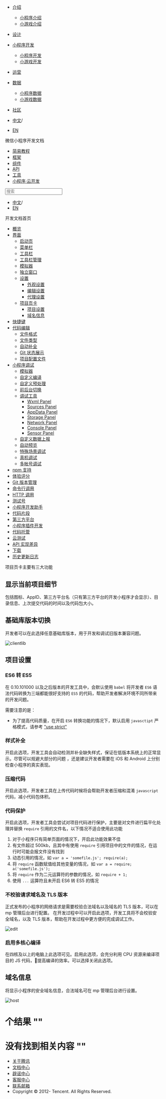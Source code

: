 <div class="book with-summary">

<div class="head">

<div class="head_box">

# [](javascript:; "_('微信公众平台 小程序')")

<div class="header_ctrls">

*   [介绍](javascript:;)
    *   [小程序介绍](https://developers.weixin.qq.com/miniprogram/introduction/index.html?t=18110616)
    *   [小游戏介绍](https://developers.weixin.qq.com/minigame/introduction/index.html?t=18110616)
*   [设计](https://developers.weixin.qq.com/miniprogram/design/index.html?t=18110616)
*   [小程序开发](javascript:;)
    *   [小程序开发](https://developers.weixin.qq.com/miniprogram/dev/index.html?t=18110616)
    *   [小游戏开发](https://developers.weixin.qq.com/minigame/dev/index.html?t=18110616)
*   [运营](https://developers.weixin.qq.com/miniprogram/product/index.html?t=18110616)
*   [数据](javascript:;)
    *   [小程序数据](https://developers.weixin.qq.com/miniprogram/analysis/index.html?t=18110616)
    *   [小游戏数据](https://developers.weixin.qq.com/minigame/analysis/index.html?t=18110616)
*   [社区](https://developers.weixin.qq.com/)

*   [中文](https://developers.weixin.qq.com/miniprogram/dev/devtools/project.html?t=18110616)<span class="split-line">/</span>
*   [EN](https://developers.weixin.qq.com/miniprogram/en/dev/devtools/project.html?t=18110616)

</div>

</div>

</div>

<div class="sub_nav_box">

<div class="sub_nav_inner">

<div class="book-summary-opr" id="js-book-summary-opr"><a class="book-summary-btn"></a></div>

<div class="top_sub_nav">

<div class="top_title_wap"><span class="icon_title icon_dev"></span>

微信小程序开发文档

</div>

*   [简易教程](../)
*   [框架](../framework/MINA.html)
*   [组件](../component/)
*   [API](../api/)
*   [工具](./devtools.html)
*   [小程序·云开发](../wxcloud/basis/getting-started.html)

</div>

<div id="book-search-input" role="search">

<form><label for="search-input" class="search-icon" id="js-search-icon"></label><input type="text" id="search-input" name="search-input" placeholder="搜索"> </form>

</div>

*   [中文](https://developers.weixin.qq.com/miniprogram/dev/devtools/project.html?t=18110616)<span class="split-line">/</span>
*   [EN](https://developers.weixin.qq.com/miniprogram/en/dev/devtools/project.html?t=18110616)

</div>

</div>

<div class="book-summary">

<div class="book-summary-home" id="js-summary-home"><a><span class="icon_home_s icon_dev"></span><span class="s_title_2">开发文档首页</span></a></div>

<nav role="navigation">

*   [概览](./devtools.html)
*   [界面](./page.html)
    *   [启动页](./page.html#启动页)
    *   [菜单栏](./page.html#菜单栏)
    *   [工具栏](./page.html#工具栏)
    *   [工具栏管理](./page.html#工具栏管理)
    *   [模拟器](./page.html#模拟器)
    *   [独立窗口](./page.html#独立窗口)
    *   [设置](./settings.html)
        *   [外观设置](./settings.html#外观设置)
        *   [编辑设置](./settings.html#编辑设置)
        *   [代理设置](./settings.html#代理设置)
    *   [项目页卡](./project.html)
        *   [项目设置](./project.html#项目设置)
        *   [域名信息](./project.html#域名信息)
*   [快捷键](./shortcut.html)
*   [代码编辑](./edit.html)
    *   [文件格式](./edit.html#文件格式)
    *   [文件类型](./edit.html#文件支持)
    *   [自动补全](./edit.html#自动补全)
    *   [Git 状态展示](./edit.html#git-状态展示)
    *   [项目配置文件](./projectconfig.html)
*   [小程序调试](./debug.html)
    *   [模拟器](./debug.html#模拟器)
    *   [自定义编译](./debug.html#自定义编译)
    *   [自定义预处理](./debug.html#自定义预处理)
    *   [前后台切换](./debug.html#前后台切换)
    *   [调试工具](./debug.html#调试工具)
        *   [Wxml Panel](./debug.html#wxml-panel)
        *   [Sources Panel](./debug.html#sources-panel)
        *   [AppData Panel](./debug.html#appdata-panel)
        *   [Storage Panel](./debug.html#storage-panel)
        *   [Network Panel](./debug.html#network-panel)
        *   [Console Panel](./debug.html#console-panel)
        *   [Sensor Panel](./debug.html#sensor-panel)
    *   [自定义数据上报](./debug.html#自定义数据上报)
    *   [自动预览](./debug.html#自动预览)
    *   [特殊场景调试](./different.html)
    *   [真机调试](./remote-debug.html)
    *   [多帐号调试](./multiaccount.html)
*   [npm 支持](./npm.html)
*   [体验评分](./audits.html)
*   [Git 版本管理](./git.html)
*   [命令行调用](./cli.html)
*   [HTTP 调用](./http.html)
*   [测试号](./sandbox.html)
*   [小程序开发助手](./mydev.html)
*   [代码片段](./minicode.html)
*   [第三方平台](./ext.html)
*   [小程序插件开发](./plugin.html)
*   [代码托管](../qcloud/tgit.html)
*   [云测试](./monkey-test.html)
*   [API 实现差异](./notsupport.html)
*   [下载](./download.html)
*   [历史更新日志](./uplog.html)

</nav>

</div>

<div class="book-body">

<div class="body-inner">

<div class="page-wrapper" tabindex="-1" role="main">

<div class="page-inner">

<div id="book-search-results">

<div class="search-noresults">

<section class="normal markdown-section">

项目页卡主要有三大功能

## 显示当前项目细节

包括图标、AppID、第三方平台名（只有第三方平台的开发小程序才会显示）、目录信息、上次提交代码的时间以及代码包大小。

## 基础库版本切换

开发者可以在此选择任意基础库版本，用于开发和调试旧版本兼容问题。

![clientlib](https://developers.weixin.qq.com/miniprogram/dev/devtools/image/devtools2/clientlib.png?t=18110616)

## 项目设置

### ES6 转 ES5

在 0.10.101000 以及之后版本的开发工具中，会默认使用 `babel` 将开发者 `ES6` 语法代码转换为三端都能很好支持的 `ES5` 的代码，帮助开发者解决环境不同所带来的开发问题。

需要注意的是：

*   为了提高代码质量，在开启 `ES6` 转换功能的情况下，默认启用 `javasctipt` 严格模式，请参考 ["use strict"](https://developer.mozilla.org/en-US/docs/Web/JavaScript/Reference/Strict_mode)

### 样式补全

开启此选项，开发工具会自动检测并补全缺失样式，保证在低版本系统上的正常显示。尽管可以规避大部分的问题 ，还是建议开发者需要在 iOS 和 Android 上分别检查小程序的真实表现。

### 压缩代码

开启此选项，开发者工具在上传代码时候将会帮助开发者压缩和混淆 `javascript` 代码，减小代码包体积。

### 代码保护

开启此选项，开发者工具会尝试对项目代码进行保护，主要是对文件进行扁平化处理并替换 `require` 引用的文件名，以下情况不适合使用此功能

1.  对于小程序只有简单页面的情况下，开启此功能效果不佳
2.  有文件超过 500kb，且其中有使用 `require` 引用项目中的文件的情况，在运行时可能会报文件没有找到
3.  动态引用的情况，如 `var a = 'somefile.js'; require(a);`
4.  将 `require` 函数赋值给其他变量的情况，如 `var a = require; a('somefile.js');`
5.  将 `require` 作为二元运算符的参数的情况，如 `require + 1;`
6.  使用 `...` 运算符且未开启 ES6 转 ES5 的情况

### 不校验请求域名及 TLS 版本

正式发布的小程序的网络请求是需要校验合法域名以及域名的 TLS 版本，可以在 mp 管理后台进行配置。 在开发过程中可以开启此选项，开发工具将不会校验安全域名，以及 TLS 版本，帮助在开发过程中更方便的完成调试工作。

![edit](https://developers.weixin.qq.com/miniprogram/dev/devtools/image/devtools2/righttools.png?t=18110616)

### 启用多核心编译

在四核及以上的电脑上此选项可见。启用此选项，会充分利用 CPU 资源来编译项目的 JS 代码，提高编译的效率。可以选择关闭此选项。

## 域名信息

将显示小程序的安全域名信息，合法域名可在 mp 管理后台进行设置。

![host](https://developers.weixin.qq.com/miniprogram/dev/devtools/image/devtools2/host.png?t=18110616)

</section>

</div>

<div class="search-results">

<div class="has-results">

# <span class="search-results-count"></span>个结果 "<span class="search-query"></span>"

</div>

<div class="no-results">

# 没有找到相关内容 "<span class="search-query"></span>"

</div>

</div>

</div>

</div>

</div>

<div class="foot" id="footer">

*   [关于腾讯](https://www.tencent.com/)
*   [文档中心](https://developers.weixin.qq.com/miniprogram/introduction/index.html)
*   [辟谣中心](https://mp.weixin.qq.com/cgi-bin/opshowpage?action=dispelinfo)
*   [客服中心](https://kf.qq.com/product/wx_xcx.html)
*   [联系邮箱](mailto:weixinmp@qq.com)
*   Copyright © 2012-<span id="s_copyright_year"></span> Tencent. All Rights Reserved.

</div>

</div>

[](./settings.html)</div>

</div>